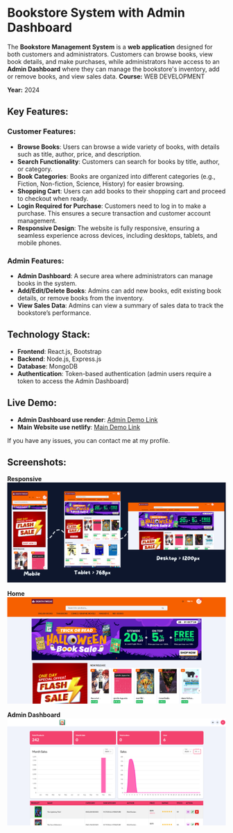 # **Bookstore System with Admin Dashboard**

The **Bookstore Management System** is a **web application** designed for both customers and administrators. Customers can browse books, view book details, and make purchases, while administrators have access to an **Admin Dashboard** where they can manage the bookstore's inventory, add or remove books, and view sales data.
**Course:** WEB DEVELOPMENT	

**Year:** 2024
## **Key Features:**

### **Customer Features:**
- **Browse Books**: Users can browse a wide variety of books, with details such as title, author, price, and description.
- **Search Functionality**: Customers can search for books by title, author, or category.
- **Book Categories**: Books are organized into different categories (e.g., Fiction, Non-fiction, Science, History) for easier browsing.
- **Shopping Cart**: Users can add books to their shopping cart and proceed to checkout when ready.
- **Login Required for Purchase**: Customers need to log in to make a purchase. This ensures a secure transaction and customer account management.
- **Responsive Design**: The website is fully responsive, ensuring a seamless experience across devices, including desktops, tablets, and mobile phones.

### **Admin Features:**
- **Admin Dashboard**: A secure area where administrators can manage books in the system.
- **Add/Edit/Delete Books**: Admins can add new books, edit existing book details, or remove books from the inventory.
- **View Sales Data**: Admins can view a summary of sales data to track the bookstore’s performance.

## **Technology Stack:**
- **Frontend**: React.js, Bootstrap
- **Backend**: Node.js, Express.js
- **Database**: MongoDB
- **Authentication**: Token-based authentication (admin users require a token to access the Admin Dashboard)

## **Live Demo:** 
- **Admin Dashboard use render**: [Admin Demo Link](https://8-12-admin.netlify.app)
- **Main Website use netlify**: [Main Demo Link](https://8-12-books-shop.netlify.app/)

If you have any issues, you can contact me at my profile.

  
## **Screenshots:**
**Responsive**
![Bookstore_res_Screenshot](/ui-pic/1.PNG)

**Home**
![Bookstore_Home Screenshot](/ui-pic/2.png)

**Admin Dashboard**
![Bookstore_Admin Screenshot](/ui-pic/3.PNG)

